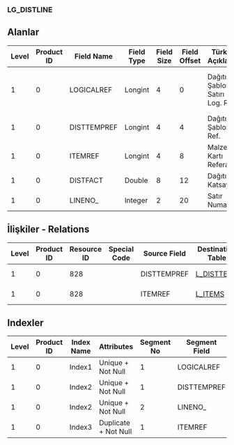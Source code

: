### LG_DISTLINE

## Alanlar

**Level**|**Product ID**|**Field Name**|**Field Type**|**Field Size**|**Field Offset**|**Türkçe Açıklama**|**Expression**
-----|-----|-----|-----|-----|-----|-----|-----
1|0|LOGICALREF|Longint|4|0|Dağıtım Şablonu Satırı Log. Ref.|Distribution Template Line Logical Reference
1|0|DISTTEMPREF|Longint|4|4|Dağıtım Şablonu Ref.|Distribution Template Reference
1|0|ITEMREF|Longint|4|8|Malzeme Kartı Referansı|Item Card Reference
1|0|DISTFACT|Double|8|12|Dağıtım Katsayısı|Distribution Factor
1|0|LINENO_|Integer|2|20|Satır Numarası|Line Number

## İlişkiler - Relations

**Level**|**Product ID**|**Resource ID**|**Special Code**|**Source Field**|**Destination Table**|**Destination Field**|**Relation Type**|**Extra Condition**
-----|-----|-----|-----|-----|-----|-----|-----|-----
1|0|828||DISTTEMPREF|[L_DISTTEMP](../LG_DISTTEMP "L_DISTTEMP")|LOGICALREF|one-to-one|
1|0|828||ITEMREF|[L_ITEMS](../LG_ITEMS "L_ITEMS")|LOGICALREF|one-to-one|

## Indexler

**Level**|**Product ID**|**Index Name**|**Attributes**|**Segment No**|**Segment Field**|**Sense**
-----|-----|-----|-----|-----|-----|-----
1|0|Index1|Unique + Not Null|1|LOGICALREF|Ascending
1|0|Index2|Unique + Not Null|1|DISTTEMPREF|Ascending
1|0|Index2|Unique + Not Null|2|LINENO_|Ascending
1|0|Index3|Duplicate + Not Null|1|ITEMREF|Ascending
